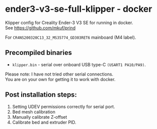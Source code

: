 # ender3-v3-se-full-klipper - docker

Klipper config for Creality Ender-3 V3 SE for running in docker.  
See https://github.com/mkuf/prind

For `CR4NS200320C13_32_MS35774_GD303RET6` mainboard (M4 label).


## Precompiled binaries
* `klipper.bin`   - serial over onboard USB type-C `(USART1 PA10/PA9)`.

Please note: I have not tried other serial connections.  
You are on your own for getting it to work with docker.

## Post installation steps:
1. Setting UDEV permissions correctly for serial port.
2. Bed mesh calibration
3. Manually calibrate Z-offset
4. Calibrate bed and extruder PID.
